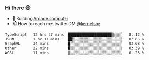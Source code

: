 ### Hi there 😃

- 🔨 Building [Arcade.computer](https://arcade.computer)
- 📫 How to reach me: twitter DM [@kernelsoe](https://twitter.com/kernelsoe)

<!--START_SECTION:waka-->

```txt
TypeScript   12 hrs 37 mins  ████████████████████▒░░░░   81.12 %
JSON         1 hr 11 mins    ██░░░░░░░░░░░░░░░░░░░░░░░   07.65 %
GraphQL      34 mins         █░░░░░░░░░░░░░░░░░░░░░░░░   03.68 %
Other        22 mins         ▓░░░░░░░░░░░░░░░░░░░░░░░░   02.39 %
WGSL         11 mins         ▒░░░░░░░░░░░░░░░░░░░░░░░░   01.23 %
```

<!--END_SECTION:waka-->
